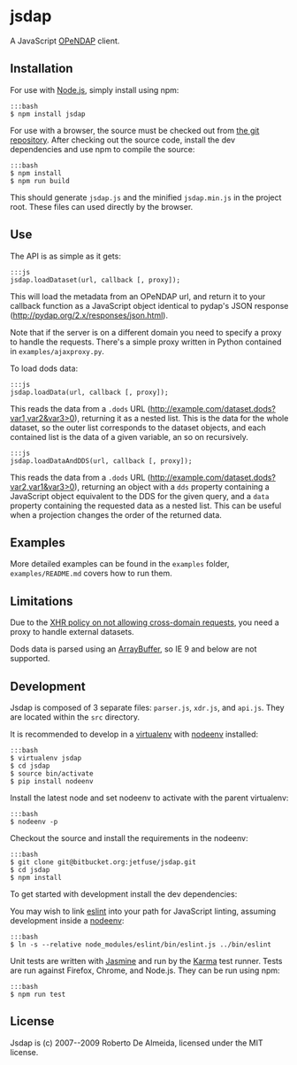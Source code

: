 # jsdap

A JavaScript [OPeNDAP](http://www.opendap.org/) client.

## Installation

For use with [Node.js](https://nodejs.org/en/), simply install using npm:

    :::bash
    $ npm install jsdap

For use with a browser, the source must be checked out from [the git repository](https://bitbucket.org/jetfuse/jsdap). After checking out the source code, install the dev dependencies and use npm to compile the source:

    :::bash
    $ npm install
    $ npm run build

This should generate `jsdap.js` and the minified `jsdap.min.js` in the project root. These files can used directly by the browser.

## Use

The API is as simple as it gets:

    :::js
    jsdap.loadDataset(url, callback [, proxy]);

This will load the metadata from an OPeNDAP url, and return it to your callback function as a JavaScript object identical to pydap's JSON response (http://pydap.org/2.x/responses/json.html).

Note that if the server is on a different domain you need to specify a proxy to handle the requests. There's a simple proxy written in Python contained in `examples/ajaxproxy.py`.

To load dods data:

    :::js
    jsdap.loadData(url, callback [, proxy]);

This reads the data from a `.dods` URL (http://example.com/dataset.dods?var1,var2&var3>0), returning it as a nested list. This is the data for the whole dataset, so the outer list corresponds to the dataset objects, and each contained list is the data of a given variable, an so on recursively.

    :::js
    jsdap.loadDataAndDDS(url, callback [, proxy]);

This reads the data from a `.dods` URL (http://example.com/dataset.dods?var2,var1&var3>0), returning an object with a `dds` property containing a JavaScript object equivalent to the DDS for the given query, and a `data` property containing the requested data as a nested list. This can be useful when a projection changes the order of the returned data.

## Examples

More detailed examples can be found in the `examples` folder, `examples/README.md` covers how to run them.

## Limitations

Due to the [XHR policy on not allowing cross-domain requests](https://developer.mozilla.org/en-US/docs/Web/Security/Same-origin_policy), you need a proxy to handle external datasets.

Dods data is parsed using an [ArrayBuffer](https://developer.mozilla.org/en-US/docs/Web/JavaScript/Reference/Global_Objects/ArrayBuffer), so IE 9 and below are not supported.

## Development

Jsdap is composed of 3 separate files: `parser.js`, `xdr.js`, and `api.js`. They are located within the `src` directory.

It is recommended to develop in a [virtualenv](https://virtualenv.pypa.io/) with [nodeenv](https://github.com/ekalinin/nodeenv) installed:

    :::bash
    $ virtualenv jsdap
    $ cd jsdap
    $ source bin/activate
    $ pip install nodeenv

Install the latest node and set nodeenv to activate with the parent virtualenv:

    :::bash
    $ nodeenv -p

Checkout the source and install the requirements in the nodeenv:

    :::bash
    $ git clone git@bitbucket.org:jetfuse/jsdap.git
    $ cd jsdap
    $ npm install

To get started with development install the dev dependencies:

You may wish to link [eslint](http://eslint.org/) into your path for JavaScript linting, assuming development inside a [nodeenv](https://github.com/ekalinin/nodeenv):

    :::bash
    $ ln -s --relative node_modules/eslint/bin/eslint.js ../bin/eslint


Unit tests are written with [Jasmine](http://jasmine.github.io/) and run by the [Karma](http://karma-runner.github.io) test runner. Tests are run against Firefox, Chrome, and Node.js. They can be run using npm:

    :::bash
    $ npm run test

## License

Jsdap is (c) 2007--2009 Roberto De Almeida, licensed under the MIT license.

